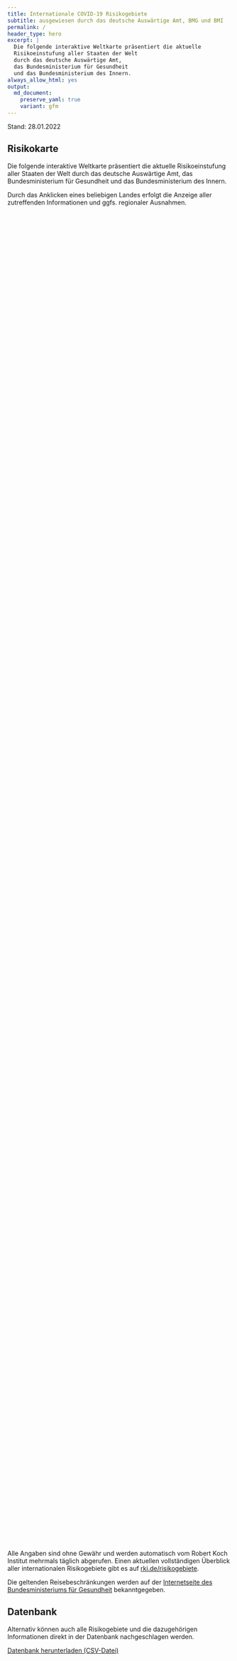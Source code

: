 ```yaml
---
title: Internationale COVID-19 Risikogebiete
subtitle: ausgewiesen durch das deutsche Auswärtige Amt, BMG und BMI
permalink: /
header_type: hero
excerpt: |
  Die folgende interaktive Weltkarte präsentiert die aktuelle
  Risikoeinstufung aller Staaten der Welt
  durch das deutsche Auswärtige Amt,
  das Bundesministerium für Gesundheit
  und das Bundesministerium des Innern.
always_allow_html: yes
output: 
  md_document:
    preserve_yaml: true
    variant: gfm
---
```


<!-- Modify _R/index_es.Rmd file instead -->

<p class="text-right font-weight-bold">

Stand: 28.01.2022

</p>

## Risikokarte

Die folgende interaktive Weltkarte präsentiert die aktuelle
Risikoeinstufung aller Staaten der Welt durch das deutsche Auswärtige
Amt, das Bundesministerium für Gesundheit und das Bundesministerium des
Innern.

<!--more-->

Durch das Anklicken eines beliebigen Landes erfolgt die Anzeige aller
zutreffenden Informationen und ggfs. regionaler Ausnahmen.

<div id="leaflet" class="leaflet html-widget" style="width:100%;height:75vh;">

</div>

<script src="https://corona-atlas.de/assets/data/locale_de.js"></script>

<script src="https://corona-atlas.de/assets/js/map.js"></script>

Alle Angaben sind ohne Gewähr und werden automatisch vom Robert Koch
Institut mehrmals täglich abgerufen. Einen aktuellen vollständigen
Überblick aller internationalen Risikogebiete gibt es auf
[rki.de/risikogebiete](https://rki.de/risikogebiete).

Die geltenden Reisebeschränkungen werden auf der [Internetseite des
Bundesministeriums für
Gesundheit](https://www.bundesgesundheitsministerium.de/coronavirus-infos-reisende)
bekanntgegeben.

## Datenbank

Alternativ können auch alle Risikogebiete und die dazugehörigen
Informationen direkt in der Datenbank nachgeschlagen werden.

<div id="reactable" class="reactable html-widget" style="width:auto;height:auto;"></div>
<script type="application/json" data-for="reactable">{"x":{"tag":{"name":"Reactable","attribs":{"data":{"Land/Region":["Afghanistan","Angola","Albanien","Andorra","Vereinigte Arabische Emirate","Argentinien","Armenien","Antigua und Barbuda","Australien","Österreich","Aserbaidschan","Burundi","Belgien","Benin","Burkina Faso","Bangladesch","Bulgarien","Bahrain","Bahamas","Bosnien und Herzegowina","Belarus","Belize","Bolivien","Brasilien","Barbados","Brunei Darussalam","Bhutan","Botsuana","Zentralafrikanische Republik","Kanada","Schweiz","Chile","China","Côte d'Ivoire","Kamerun","Kongo DR","Kongo","Kolumbien","Komoren","Cabo Verde","Costa Rica","Kuba","Zypern","Tschechische Republik","Deutschland","Dschibuti","Dominica","Dänemark","Dominikanische Republik","Algerien","Ecuador","Ägypten","Eritrea","Spanien","Estland","Äthiopien","Finnland","Fidschi","Frankreich","Mikronesien","Gabun","Vereinigtes Königreich","Georgien","Ghana","Guinea","Gambia","Guinea-Bissau","Äquatorialguinea","Griechenland","Grenada","Guatemala","Guyana","Hongkong","Honduras","Kroatien","Haiti","Ungarn","Indonesien","Indien","Irland","Iran","Irak","Island","Israel","Italien","Jamaika","Jordanien","Japan","Kasachstan","Kenia","Kirgisistan","Kambodscha","Kiribati","St. Kitts und Nevis","Südkorea","Kuwait","Laos","Libanon","Liberia","Libyen","St. Lucia","Liechtenstein","Sri Lanka","Lesotho","Litauen","Luxemburg","Lettland","Marokko","Monaco","Moldau","Madagaskar","Malediven","Mexiko","Marshallinseln","Nordmazedonien","Mali","Malta","Myanmar","Montenegro","Mongolei","Mosambik","Mauretanien","Mauritius","Malawi","Malaysia","Namibia","Niger","Nigeria","Nicaragua","Niue","Niederlande","Norwegen","Nepal","Nauru","Neuseeland","Oman","Pakistan","Panama","Peru","Philippinen","Palau","Papua-Neuguinea","Polen","Korea (Demokratische Volksrepublik)","Portugal","Paraguay","Katar","Rumänien","Russische Föderation","Ruanda","Saudi-Arabien","Sudan","Senegal","Singapur","Salomoninseln","Sierra Leone","El Salvador","San Marino","Somalia","Serbien","Südsudan","São Tomé und Príncipe","Surinam","Slowakei","Slowenien","Schweden","Eswatini","Seychellen","Syrische Arabische Republik","Tschad","Togo","Thailand","Tadschikistan","Turkmenistan","Timor Leste","Tonga","Trinidad und Tobago","Tunesien","Türkei","Tuvalu","Tansania","Uganda","Ukraine","Uruguay","Vereinigte Staaten","Usbekistan","Vatikanstadt","St. Vincent und die Grenadinen","Venezuela","Vietnam","Vanuatu","Samoa","Kosovo","Jemen","Südafrika","Sambia","Simbabwe"],"Risikoeinstufung":["Hochrisikogebiet","Kein Risikogebiet","Hochrisikogebiet","Hochrisikogebiet","Hochrisikogebiet","Hochrisikogebiet","Kein Risikogebiet","Hochrisikogebiet","Hochrisikogebiet","Hochrisikogebiet","Kein Risikogebiet","Kein Risikogebiet","Hochrisikogebiet","Hochrisikogebiet","Hochrisikogebiet","Hochrisikogebiet","Hochrisikogebiet","Hochrisikogebiet","Hochrisikogebiet","Hochrisikogebiet","Hochrisikogebiet","Hochrisikogebiet","Hochrisikogebiet","Hochrisikogebiet","Hochrisikogebiet","Kein Risikogebiet","Hochrisikogebiet","Hochrisikogebiet","Hochrisikogebiet","Hochrisikogebiet","Hochrisikogebiet","Hochrisikogebiet","Kein Risikogebiet","Hochrisikogebiet","Hochrisikogebiet","Kein Risikogebiet","Hochrisikogebiet","Hochrisikogebiet","Hochrisikogebiet","Hochrisikogebiet","Hochrisikogebiet","Hochrisikogebiet","Hochrisikogebiet","Hochrisikogebiet",null,"Hochrisikogebiet","Hochrisikogebiet","Hochrisikogebiet","Hochrisikogebiet","Hochrisikogebiet","Hochrisikogebiet","Hochrisikogebiet","Hochrisikogebiet","Hochrisikogebiet","Hochrisikogebiet","Hochrisikogebiet","Hochrisikogebiet","Hochrisikogebiet","Hochrisikogebiet","Kein Risikogebiet","Hochrisikogebiet","Hochrisikogebiet","Hochrisikogebiet","Hochrisikogebiet","Hochrisikogebiet","Hochrisikogebiet","Hochrisikogebiet","Hochrisikogebiet","Hochrisikogebiet","Hochrisikogebiet","Hochrisikogebiet","Hochrisikogebiet","Kein Risikogebiet","Kein Risikogebiet","Hochrisikogebiet","Hochrisikogebiet","Hochrisikogebiet","Kein Risikogebiet","Hochrisikogebiet","Hochrisikogebiet","Kein Risikogebiet","Hochrisikogebiet","Hochrisikogebiet","Hochrisikogebiet","Hochrisikogebiet","Hochrisikogebiet","Hochrisikogebiet","Hochrisikogebiet","Hochrisikogebiet","Kein Risikogebiet","Hochrisikogebiet","Kein Risikogebiet","Kein Risikogebiet","Hochrisikogebiet","Kein Risikogebiet","Hochrisikogebiet","Hochrisikogebiet","Hochrisikogebiet","Hochrisikogebiet","Hochrisikogebiet","Hochrisikogebiet","Hochrisikogebiet","Kein Risikogebiet","Kein Risikogebiet","Hochrisikogebiet","Hochrisikogebiet","Hochrisikogebiet","Hochrisikogebiet","Hochrisikogebiet","Hochrisikogebiet","Hochrisikogebiet","Hochrisikogebiet","Hochrisikogebiet","Kein Risikogebiet","Hochrisikogebiet","Hochrisikogebiet","Hochrisikogebiet","Kein Risikogebiet","Hochrisikogebiet","Hochrisikogebiet","Hochrisikogebiet","Hochrisikogebiet","Kein Risikogebiet","Kein Risikogebiet","Kein Risikogebiet","Kein Risikogebiet","Hochrisikogebiet","Hochrisikogebiet","Kein Risikogebiet","Kein Risikogebiet","Hochrisikogebiet","Hochrisikogebiet","Hochrisikogebiet","Kein Risikogebiet","Kein Risikogebiet","Hochrisikogebiet","Hochrisikogebiet","Hochrisikogebiet","Hochrisikogebiet","Hochrisikogebiet","Hochrisikogebiet","Hochrisikogebiet","Hochrisikogebiet","Hochrisikogebiet","Hochrisikogebiet","Hochrisikogebiet","Hochrisikogebiet","Hochrisikogebiet","Hochrisikogebiet","Kein Risikogebiet","Hochrisikogebiet","Hochrisikogebiet","Hochrisikogebiet","Hochrisikogebiet","Kein Risikogebiet","Hochrisikogebiet","Kein Risikogebiet","Hochrisikogebiet","Hochrisikogebiet","Hochrisikogebiet","Hochrisikogebiet","Hochrisikogebiet","Hochrisikogebiet","Hochrisikogebiet","Hochrisikogebiet","Hochrisikogebiet","Kein Risikogebiet","Hochrisikogebiet","Hochrisikogebiet","Hochrisikogebiet","Hochrisikogebiet","Kein Risikogebiet","Hochrisikogebiet","Hochrisikogebiet","Kein Risikogebiet","Kein Risikogebiet","Hochrisikogebiet","Hochrisikogebiet","Hochrisikogebiet","Kein Risikogebiet","Kein Risikogebiet","Kein Risikogebiet","Hochrisikogebiet","Hochrisikogebiet","Hochrisikogebiet","Hochrisikogebiet","Kein Risikogebiet","Hochrisikogebiet","Hochrisikogebiet","Hochrisikogebiet","Kein Risikogebiet","Kein Risikogebiet","Hochrisikogebiet","Hochrisikogebiet","Kein Risikogebiet","Kein Risikogebiet","Kein Risikogebiet"],"Details":["Hochrisikogebiet seit 30. Januar 2022",null,"Hochrisikogebiet seit 16. Januar 2022","Hochrisikogebiet seit 19. Dezember 2021","Hochrisikogebiet seit 9. Januar 2022","Hochrisikogebiet seit 9. Januar 2022",null,"Hochrisikogebiet seit 16. Januar 2022","Hochrisikogebiet seit 9. Januar 2022","mit Ausnahme der Gemeinden Mittelberg und Jungholz und dem Rißtal im Gemeindegebiet von Vomp und Eben am Achensee (Hochrisikogebiet seit 16. Januar 2022)",null,null,"Hochrisikogebiet seit 21. November 2021","Hochrisikogebiet seit 16. Januar 2022","Hochrisikogebiet seit 16. Januar 2022","Hochrisikogebiet seit 30. Januar 2022","Hochrisikogebiet seit 16. Januar 2022","Hochrisikogebiet seit 9. Januar 2022","Hochrisikogebiet seit 9. Januar 2022","Hochrisikogebiet seit 16. Januar 2022","Hochrisikogebiet seit 3. Oktober 2021","Hochrisikogebiet seit 9. Januar 2022","der Plurinationale Staat (Hochrisikogebiet seit 9. Januar 2022)","Hochrisikogebiet seit 23. Januar 2022","Hochrisikogebiet seit 19. September 2021",null,"Hochrisikogebiet seit 23. Januar 2022","Hochrisikogebiet seit 4. Januar 2022","Hochrisikogebiet seit 16. Januar 2022","Hochrisikogebiet seit 1. Januar 2022","Hochrisikogebiet seit 5. Dezember 2021","Hochrisikogebiet seit 23. Januar 2022",null,"Hochrisikogebiet seit 9. Januar 2022","Hochrisikogebiet seit 24. Oktober 2021",null,"Demokratische Republik (Hochrisikogebiet seit 9. Januar 2022)","Hochrisikogebiet seit 16. Januar 2022","Hochrisikogebiet seit 9. Januar 2022","Hochrisikogebiet seit 9. Januar 2022","Hochrisikogebiet seit 16. Januar 2022","Hochrisikogebiet seit 30. Januar 2022","Hochrisikogebiet seit 25. Dezember 2021","Hochrisikogebiet seit 14. November 2021",null,"Hochrisikogebiet seit 16. Januar 2022","Hochrisikogebiet seit 22. August 2021","inklusive der Färöer und Grönland (Hochrisikogebiet seit 19. Dezember 2021)","Hochrisikogebiet seit 16. Januar 2022","Hochrisikogebiet seit 23. Januar 2022","Hochrisikogebiet seit 23. Januar 2022","Hochrisikogebiet seit 24. Januar 2021","Hochrisikogebiet seit 16. Januar 2022","inkl. der Balearen und Kanarischen Inseln (Hochrisikogebiet seit 25. Dezember 2021)","Hochrisikogebiet seit 9. Januar 2022","Hochrisikogebiet seit 26. September 2021","Hochrisikogebiet seit 25. Dezember 2021","Hochrisikogebiet seit 9. Januar 2022","(Hochrisikogebiet seit 19. Dezember 2021) und die folgenden Übersee-Departements und Überseegebiete gelten als Hochrisikogebiete: -Französisch-Guayana (Hochrisikogebiet seit 9. Januar 2022); -Guadeloupe (Hochrisikogebiet seit 9. Januar 2022); -Martinique (Hochrisikogebiet seit 9. Januar 2022); -Mayotte (Hochrisikogebiet seit 9. Januar 2022); -Neukaledonien (Hochrisikogebiet seit 30. Januar 2022); -Réunion (Hochrisikogebiet seit 19. Dezember 2021); -St. Martin (Hochrisikogebiet seit 9. Januar 2022); -St. Barthélemy (Hochrisikogebiet seit 9. Januar 2022); -St. Pierre und Miquelon (Hochrisikogebiet seit 16. Januar 2022)",null,"Hochrisikogebiet seit 9. Januar 2022","Großbritannien und Nordirland inkl. der Isle of Man sowie aller Kanalinseln und aller britischen Überseegebiete (Hochrisikogebiet seit 4. Januar 2022)","Hochrisikogebiet seit 25. Juli 2021","Hochrisikogebiet seit 9. Januar 2022","Hochrisikogebiet seit 9. Januar 2022","Hochrisikogebiet seit 16. Januar 2022","Hochrisikogebiet seit 16. Januar 2022","Hochrisikogebiet seit 16. Januar 2022","Hochrisikogebiet seit 21. November 2021","Hochrisikogebiet seit 9. Januar 2022","Hochrisikogebiet seit 30. Januar 2022","Hochrisikogebiet seit 16. Januar 2022",null,null,"Hochrisikogebiet seit 24. Oktober 2021","Hochrisikogebiet seit 8. August 2021","Hochrisikogebiet seit 14. November 2021",null,"Hochrisikogebiet seit 23. Januar 2022","Hochrisikogebiet seit 21. November 2021",null,"Hochrisikogebiet seit 30. Januar 2022","Hochrisikogebiet seit 9. Januar 2022","Hochrisikogebiet seit 9. Januar 2022","Hochrisikogebiet seit 1. Januar 2022","Hochrisikogebiet seit 9. Januar 2022","Hochrisikogebiet seit 5. Dezember 2021","Hochrisikogebiet seit 23. Januar 2022","Hochrisikogebiet seit 23. Januar 2022",null,"Hochrisikogebiet seit 30. Januar 2022",null,null,"Hochrisikogebiet seit 16. Januar 2022",null,"Hochrisikogebiet seit 9. Januar 2022","Hochrisikogebiet seit 14. November 2021","Hochrisikogebiet seit 19. Dezember 2021","Hochrisikogebiet seit 16. Januar 2022","Hochrisikogebiet seit 18. Juli 2021","Hochrisikogebiet seit 16. Januar 2022","Hochrisikogebiet seit 5. Dezember 2021",null,null,"Hochrisikogebiet seit 3. Oktober 2021","Hochrisikogebiet seit 9. Januar 2022","Hochrisikogebiet seit 16. Januar 2022","Hochrisikogebiet seit 23. Januar 2022","Hochrisikogebiet seit 25. Dezember 2021","Republik (Hochrisikogebiet seit 23. Januar 2022)","Hochrisikogebiet seit 16. Januar 2022","Hochrisikogebiet seit 23. Januar 2022","Hochrisikogebiet seit 8. August 2021",null,"Hochrisikogebiet seit 16. Januar 2022","Hochrisikogebiet seit 9. Januar 2022","Hochrisikogebiet seit 1. Januar 2022",null,"Hochrisikogebiet seit 15. August 2021","Hochrisikogebiet seit 23. Januar 2022","Hochrisikogebiet seit 4. Januar 2022","Hochrisikogebiet seit 9. Januar 2022",null,null,null,null,"Hochrisikogebiet seit 16. Januar 2022","Hochrisikogebiet seit 9. Januar 2022",null,null,"(Hochrisikogebiet seit 21. November 2021) und alle überseeischen Teile des Königreichs der Niederlande gelten als Hochrisikogebiete: -Aruba (Hochrisikogebiet seit 9. Januar 2022); -Bonaire (Hochrisikogebiet seit 27. Juli 2021); -Curaçao (Hochrisikogebiet seit 9. Januar 2022); -St. Eustatius (Hochrisikogebiet seit 27. Juli 2021); -Saba (Hochrisikogebiet seit 27. Juli 2021); -St. Martin (Hochrisikogebiet seit 16. Januar 2022)","Hochrisikogebiet seit 19. Dezember 2021","Hochrisikogebiet seit 23. Januar 2022",null,null,"Hochrisikogebiet seit 30. Januar 2022","Hochrisikogebiet seit 30. Januar 2022","Hochrisikogebiet seit 9. Januar 2022","Hochrisikogebiet seit 16. Januar 2022","Hochrisikogebiet seit 16. Januar 2022","Hochrisikogebiet seit 30. Januar 2022","Hochrisikogebiet seit 8. August 2021","Hochrisikogebiet seit 5. Dezember 2021","Hochrisikogebiet seit 8. August 2021","inkl. der Azoren und Madeira (Hochrisikogebiet seit 25. Dezember 2021)","Hochrisikogebiet seit 23. Januar 2022","Hochrisikogebiet seit 9. Januar 2022","Hochrisikogebiet seit 23. Januar 2022","Hochrisikogebiet seit 7. Juli 2021",null,"Hochrisikogebiet seit 23. Januar 2022","Hochrisikogebiet seit 31. Januar 2021","Hochrisikogebiet seit 16. Januar 2022","Hochrisikogebiet seit 30. Januar 2022",null,"Hochrisikogebiet seit 9. Januar 2022",null,"Hochrisikogebiet seit 1. Januar 2022","Hochrisikogebiet seit 16. Januar 2022","Hochrisikogebiet seit 16. Januar 2022","Hochrisikogebiet seit 9. Januar 2022","Hochrisikogebiet seit 16. Januar 2022","(Hochrisikogebiet seit 16. Januar 2022)","Hochrisikogebiet seit 31. Oktober 2021","Hochrisikogebiet seit 26. September 2021","Hochrisikogebiet seit 9. Januar 2022",null,"Hochrisikogebiet seit 14. Februar 2021","Hochrisikogebiet seit 31. Januar 2021","Hochrisikogebiet seit 16. Januar 2022","Hochrisikogebiet seit 9. Januar 2022",null,"Hochrisikogebiet seit 8. August 2021","Hochrisikogebiet seit 8. August 2021",null,null,"Hochrisikogebiet seit 8. August 2021","Hochrisikogebiet seit 23. Januar 2022","Hochrisikogebiet seit 17. August 2021",null,null,null,"Hochrisikogebiet seit 30. Januar 2022","Hochrisikogebiet seit 9. Januar 2022","von Amerika (Hochrisikogebiet seit 25. Dezember 2021)","Hochrisikogebiet seit 23. Januar 2022",null,"Hochrisikogebiet seit 16. Januar 2022","Bolivarische Republik (Hochrisikogebiet seit 19. September 2021)","Hochrisikogebiet seit 15. August 2021",null,null,"Hochrisikogebiet seit 23. Januar 2022","Hochrisikogebiet seit 10. Oktober 2021",null,null,null]},"columns":[{"accessor":"Land/Region","name":"Land/Region","type":"character"},{"accessor":"Risikoeinstufung","name":"Risikoeinstufung","type":"character"},{"accessor":"Details","name":"Details","type":"character"}],"filterable":true,"searchable":true,"defaultPageSize":10,"showPageSizeOptions":true,"pageSizeOptions":[10,25,50,100],"paginationType":"jump","showPageInfo":true,"minRows":1,"striped":true,"dataKey":"3bd7050d169bb9395c97a7ebf4ed1d33","key":"3bd7050d169bb9395c97a7ebf4ed1d33"},"children":[]},"class":"reactR_markup"},"evals":[],"jsHooks":[]}</script>

<p class="text-center my-5">

<a href="assets/dist/db_countries_risk_de.csv" class="btn btn-primary">Datenbank
herunterladen (CSV-Datei)</a>

</p>
